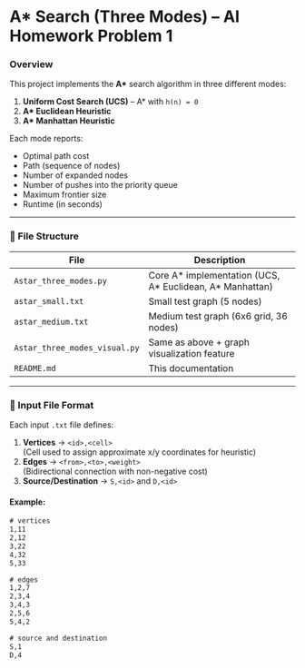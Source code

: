 # A* Search (Three Modes) – AI Homework Problem 1

### Overview
This project implements the **A\*** search algorithm in three different modes:
1. **Uniform Cost Search (UCS)** – A\* with `h(n) = 0`
2. **A\* Euclidean Heuristic**
3. **A\* Manhattan Heuristic**

Each mode reports:
- Optimal path cost
- Path (sequence of nodes)
- Number of expanded nodes
- Number of pushes into the priority queue
- Maximum frontier size
- Runtime (in seconds)

---

### 📁 File Structure

| File | Description |
|------|--------------|
| `Astar_three_modes.py` | Core A\* implementation (UCS, A\* Euclidean, A\* Manhattan) |
| `astar_small.txt` | Small test graph (5 nodes) |
| `astar_medium.txt` | Medium test graph (6x6 grid, 36 nodes) |
| `Astar_three_modes_visual.py` | Same as above + graph visualization feature |
| `README.md` | This documentation |

---

### 🧩 Input File Format

Each input `.txt` file defines:
1. **Vertices** → `<id>,<cell>`  
   (Cell used to assign approximate x/y coordinates for heuristic)
2. **Edges** → `<from>,<to>,<weight>`  
   (Bidirectional connection with non-negative cost)
3. **Source/Destination** → `S,<id>` and `D,<id>`

#### Example:
```txt
# vertices
1,11
2,12
3,22
4,32
5,33

# edges
1,2,7
2,3,4
3,4,3
2,5,6
5,4,2

# source and destination
S,1
D,4
